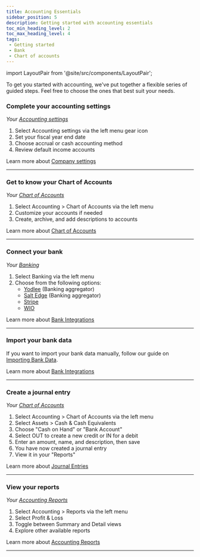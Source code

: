 ```yaml
---
title: Accounting Essentials
sidebar_position: 5
description: Getting started with accounting essentials
toc_min_heading_level: 2
toc_max_heading_level: 4
tags:
 - Getting started
 - Bank
 - Chart of accounts
---
```

import LayoutPair from '@site/src/components/LayoutPair';

To get you started with accounting, we've put together a flexible series of guided steps. Feel free to choose the ones that best suit your needs.

### Complete your accounting settings

<LayoutPair imageUrl="https://demo.fiskl.com/e/clzslzx7e000ojs0c77egmpf2/tour">

*Your [Accounting settings](https://my.fiskl.com/accounting-settings)*

1. Select Accounting settings via the left menu gear icon
1. Set your fiscal year end date
1. Choose accrual or cash accounting method
1. Review default income accounts

Learn more about [Company settings](../Settings-Configurations/accounting-settings.md)
</LayoutPair>

---

### Get to know your Chart of Accounts

<LayoutPair imageUrl="https://demo.fiskl.com/e/clztlpcv10064jx0cn42tfo2h/tour">

*Your [Chart of Accounts](https://my.fiskl.com/accounting/chart)*

1. Select Accounting > Chart of Accounts via the left menu
1. Customize your accounts if needed
1. Create, archive, and add descriptions to accounts

Learn more about [Chart of Accounts](../Core-Features/Accounting/chart-of-accounts)
</LayoutPair>

---

### Connect your bank

<LayoutPair imageUrl="https://demo.fiskl.com/e/clztlpcv10064jx0cn42tfo2h/tour">

*Your [Banking](https://my.fiskl.com/banking)*

1. Select Banking via the left menu
1. Choose from the following options:
   - [Yodlee](../Integrations/Bank-Connections/connect-yodlee) (Banking aggregator)
   - [Salt Edge](../Integrations/Bank-Connections/connect-saltedge) (Banking aggregator)
   - [Stripe](../Integrations/Bank-Connections/connect-stripe)
   - [WIO](../Integrations/Bank-Connections/connect-wio)

Learn more about [Bank Integrations](../Integrations/_category_.json)
</LayoutPair>

---

### Import your bank data

<LayoutPair imageUrl="https://demo.fiskl.com/e/clztlpcv10064jx0cn42tfo2h/tour">

If you want to import your bank data manually, follow our guide on [Importing Bank Data](Journies/bank-data-import.md).

Learn more about [Bank Integrations](../Integrations/_category_.json)
</LayoutPair>

---

### Create a journal entry

<LayoutPair imageUrl="https://demo.fiskl.com/e/clztlpcv10064jx0cn42tfo2h/tour">

*Your [Chart of Accounts](https://my.fiskl.com/accounting/chart)*

1. Select Accounting > Chart of Accounts via the left menu
1. Select Assets > Cash & Cash Equivalents
1. Choose "Cash on Hand" or "Bank Account"
1. Select OUT to create a new credit or IN for a debit
1. Enter an amount, name, and description, then save
1. You have now created a journal entry
1. View it in your "Reports"

Learn more about [Journal Entries](../Core-Features/Accounting/journal-entries)
</LayoutPair>

---

### View your reports

<LayoutPair imageUrl="https://demo.fiskl.com/e/clztlpcv10064jx0cn42tfo2h/tour">

*Your [Accounting Reports](https://my.fiskl.com/accounting/reports)*

1. Select Accounting > Reports via the left menu
1. Select Profit & Loss
1. Toggle between Summary and Detail views
1. Explore other available reports

Learn more about [Accounting Reports](../Core-Features/Accounting/Reports/_category_.json)
</LayoutPair>

---